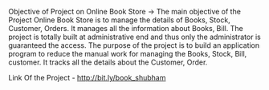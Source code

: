 Objective of Project on Online Book Store ->
The main objective of the Project Online Book Store is to manage the details of Books, Stock, Customer, Orders. It manages all the information about Books, Bill. The project is totally built at administrative end and thus only the administrator is guaranteed the access. The purpose of the project is to build an application program to reduce the manual work for managing the Books, Stock, Bill, customer. It tracks all the details about the Customer, Order.

Link Of the Project - http://bit.ly/book_shubham
